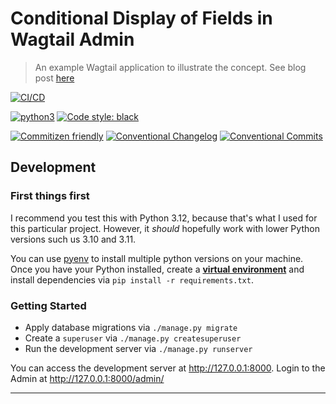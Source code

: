 # Conditional Display of Fields in Wagtail Admin

> An example Wagtail application to illustrate the concept. See blog post [here](https://blog.victor.co.zm/conditional-display-of-fields-in-wagtail-admin)

[![CI/CD](https://github.com/engineervix/blog-post--wagtailadmin-field-visibility-toggle/actions/workflows/main.yml/badge.svg)](https://github.com/engineervix/blog-post--wagtailadmin-field-visibility-toggle/actions/workflows/main.yml)

[![python3](https://img.shields.io/badge/python-3.12-brightgreen.svg)](https://www.python.org/downloads/)
[![Code style: black](https://img.shields.io/badge/code%20style-black-000000.svg)](https://github.com/psf/black)

[![Commitizen friendly](https://img.shields.io/badge/commitizen-friendly-brightgreen.svg)](http://commitizen.github.io/cz-cli/)
[![Conventional Changelog](https://img.shields.io/badge/changelog-conventional-brightgreen.svg)](http://conventional-changelog.github.io)
[![Conventional Commits](https://img.shields.io/badge/Conventional%20Commits-1.0.0-yellow.svg)](https://conventionalcommits.org)

## Development

### First things first

I recommend you test this with Python 3.12, because that's what I used for this particular project. However, it _should_ hopefully work with lower Python versions such us 3.10 and 3.11.

You can use [pyenv](https://github.com/pyenv/pyenv) to install multiple python versions on your machine. Once you have your Python installed, create a [**virtual environment**](https://realpython.com/python-virtual-environments-a-primer/) and install dependencies via `pip install -r requirements.txt`.

### Getting Started

- Apply database migrations via `./manage.py migrate`
- Create a `superuser` via `./manage.py createsuperuser`
- Run the development server via `./manage.py runserver`

You can access the development server at <http://127.0.0.1:8000>. Login to the Admin at <http://127.0.0.1:8000/admin/>

---
